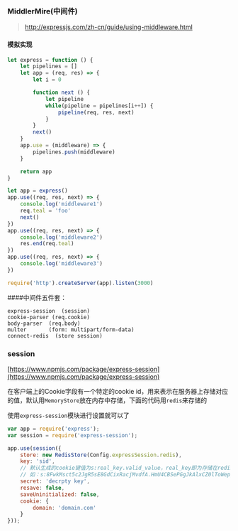 ### MiddlerMire(中间件) ###
> http://expressjs.com/zh-cn/guide/using-middleware.html

#### 模拟实现
```js
let express = function () {
    let pipelines = []
    let app = (req, res) => {
        let i = 0

        function next () {
            let pipeline
            while(pipeline = pipelines[i++]) {
                pipeline(req, res, next)
            }
        }
        next()
    }
    app.use = (middleware) => {
        pipelines.push(middleware)
    }

    return app
}

let app = express()
app.use((req, res, next) => {
    console.log('middleware1')
    req.teal = 'foo'
    next()
})
app.use((req, res, next) => {
    console.log('middleware2')
    res.end(req.teal)
})
app.use((req, res, next) => {
    console.log('middleware3')
})

require('http').createServer(app).listen(3000)
```

####中间件五件套：
```
express-session  (session)
cookie-parser (req.cookie)
body-parser  (req.body)
multer       (form: multipart/form-data)
connect-redis  (store session)
```

### session ###
[https://www.npmjs.com/package/express-session](https://www.npmjs.com/package/express-session)

在客户端上的Cookie字段有一个特定的cookie id，用来表示在服务器上存储对应的值，默认用`MemoryStore`放在内存中存储，下面的代码用`redis`来存储的

使用`express-session`模块进行设置就可以了


```javascript
var app = require('express');
var session = require('express-session');

app.use(session({
	store: new RedisStore(Config.expressSession.redis),
    key: 'sid',
	// 默认生成的cookie键值为s:real_key.valid_value，real_key即为存储在redis上的key值，valid_value为验证字符串
	// 如：s:8FwkMsct5c2JgR5sE8GdCixRacjMvdfA.HmU4CBSePGgJkAlxCZ0lToWepgk6EvsxYTMHcOMgE6Y
    secret: 'decrpty key', 
    resave: false,  
    saveUninitialized: false,
    cookie: {
		domain: 'domain.com'
	}
}));

```